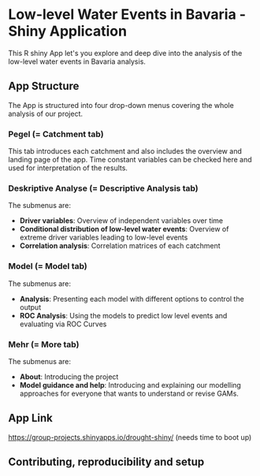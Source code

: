 # Low-level Water Events in Bavaria - Shiny Application
This R shiny App let's you explore and deep dive into the analysis of the low-level water events in Bavaria analysis.
## App Structure
The App is structured into four drop-down menus covering the whole analysis of our project.

### Pegel (= Catchment tab)
This tab introduces each catchment and also includes the overview and landing page of the app. Time constant variables can be checked here and used for interpretation of the results.

### Deskriptive Analyse (= Descriptive Analysis tab)
The submenus are:
* **Driver variables**: Overview of independent variables over time
* **Conditional distribution of low-level water events**: Overview of extreme driver variables leading to low-level events
* **Correlation analysis**: Correlation matrices of each catchment

### Model (= Model tab)
The submenus are:
* **Analysis**: Presenting each model with different options to  control the output
* **ROC Analysis**: Using the models to predict low level events and evaluating via ROC Curves

### Mehr (= More tab)
The submenus are:
* **About**: Introducing the project
* **Model guidance and help**: Introducing and explaining our modelling approaches for everyone that wants to understand or revise GAMs.

## App Link
https://group-projects.shinyapps.io/drought-shiny/ 
(needs time to boot up)

## Contributing, reproducibility and setup



